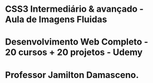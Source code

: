 # CSS3 Intermediário & avançado - Aula de Imagens Fluidas
# Desenvolvimento Web Completo - 20 cursos + 20 projetos - Udemy
# Professor Jamilton Damasceno.

